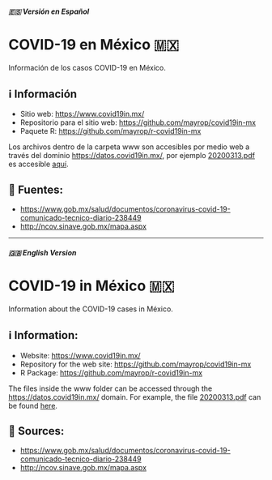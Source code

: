 ##### :es: Versión en Español
# COVID-19 en México 🇲🇽
Información de los casos COVID-19 en México.

## :information_source: Información
* Sitio web: https://www.covid19in.mx/  
* Repositorio para el sitio web: https://github.com/mayrop/covid19in-mx 
* Paquete R: https://github.com/mayrop/r-covid19in-mx 

Los archivos dentro de la carpeta www son accesibles por medio web a través del dominio https://datos.covid19in.mx/, por ejemplo [20200313.pdf](/www/tablas-diarias/positivos/202003/20200313.pdf) es accesible [aquí](https://datos.covid19in.mx/tablas-diarias/positivos/202003/20200313.pdf).

## :memo: Fuentes:
* https://www.gob.mx/salud/documentos/coronavirus-covid-19-comunicado-tecnico-diario-238449
* http://ncov.sinave.gob.mx/mapa.aspx

------------------------------------------ 
##### :uk: English Version 

# COVID-19 in México 🇲🇽
Information about the COVID-19 cases in México.

## :information_source: Information:
* Website: https://www.covid19in.mx/
* Repository for the web site: https://github.com/mayrop/covid19in-mx 
* R Package: https://github.com/mayrop/r-covid19in-mx 

The files inside the www folder can be accessed through the https://datos.covid19in.mx/ domain. For example, the file [20200313.pdf](/www/tablas-diarias/positivos/202003/20200313.pdf) can be found [here](https://datos.covid19in.mx/tablas-diarias/positivos/202003/20200313.pdf).

## :memo: Sources:
* https://www.gob.mx/salud/documentos/coronavirus-covid-19-comunicado-tecnico-diario-238449
* http://ncov.sinave.gob.mx/mapa.aspx
